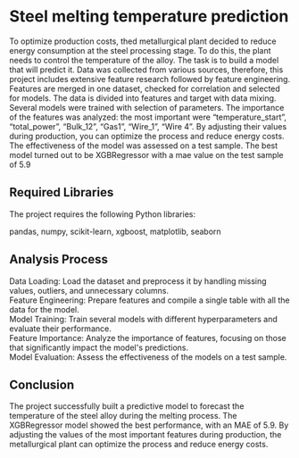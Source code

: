 # Steel melting temperature prediction
To optimize production costs, thed metallurgical plant decided to reduce energy consumption at the steel processing stage. To do this, the plant needs to control the temperature of the alloy. The task is to build a model that will predict it.
Data was collected from various sources, therefore, this project includes extensive feature research followed by feature engineering. Features are merged in one dataset, checked for correlation and selected for models.
The data is divided into features and target with data mixing.
Several models were trained with selection of parameters. The importance of the features was analyzed: the most important were “temperature_start”, “total_power”, “Bulk_12”, “Gas1”, “Wire_1”, “Wire 4”. By adjusting their values during production, you can optimize the process and reduce energy costs.
The effectiveness of the model was assessed on a test sample. The best model turned out to be XGBRegressor with a mae value on the test sample of 5.9
## Required Libraries
The project requires the following Python libraries:

pandas,
numpy,
scikit-learn,
xgboost,
matplotlib,
seaborn

## Analysis Process
Data Loading: Load the dataset and preprocess it by handling missing values, outliers, and unnecessary columns.  
Feature Engineering: Prepare features and compile a single table with all the data for the model.  
Model Training: Train several models with different hyperparameters and evaluate their performance.  
Feature Importance: Analyze the importance of features, focusing on those that significantly impact the model's predictions.  
Model Evaluation: Assess the effectiveness of the models on a test sample.  

## Conclusion
The project successfully built a predictive model to forecast the temperature of the steel alloy during the melting process. The XGBRegressor model showed the best performance, with an MAE of 5.9. By adjusting the values of the most important features during production, the metallurgical plant can optimize the process and reduce energy costs.
